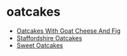 # oatcakes

 * [Oatcakes With Goat Cheese And Fig](index/o/oatcakes-with-goat-cheese-and-fig-13663.json)
 * [Staffordshire Oatcakes](index/s/staffordshire-oatcakes.json)
 * [Sweet Oatcakes](index/s/sweet-oatcakes.json)
